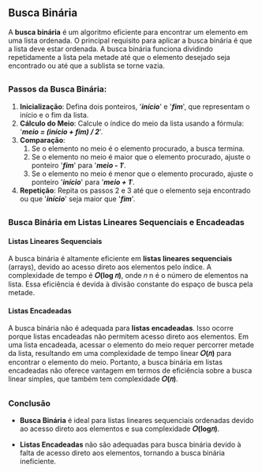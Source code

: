 ## Busca Binária
A **busca binária** é um algoritmo eficiente para encontrar um elemento em uma lista ordenada. O principal requisito para aplicar a busca binária é que a lista deve estar ordenada. A busca binária funciona dividindo repetidamente a lista pela metade até que o elemento desejado seja encontrado ou até que a sublista se torne vazia.
##
### Passos da Busca Binária:
1. **Inicialização**: Defina dois ponteiros, '***início***' e '***fim***', que representam o início e o fim da lista.
2. **Cálculo do Meio**: Calcule o índice do meio da lista usando a fórmula: '***meio = (início + fim) / 2***'.
3. **Comparação**:
   1. Se o elemento no meio é o elemento procurado, a busca termina.
   2. Se o elemento no meio é maior que o elemento procurado, ajuste o ponteiro '***fim***' para '***meio - 1***'.
   3. Se o elemento no meio é menor que o elemento procurado, ajuste o ponteiro '***início***' para '***meio + 1***'.
4. **Repetição**: Repita os passos 2 e 3 até que o elemento seja encontrado ou que '***início***' seja maior que '***fim***'.
##
### Busca Binária em Listas Lineares Sequenciais e Encadeadas

#### Listas Lineares Sequenciais
A busca binária é altamente eficiente em **listas lineares sequenciais** (arrays), devido ao acesso direto aos elementos pelo índice. A complexidade de tempo é **𝑂(log⁡ 𝑛)**, onde 𝑛 n é o número de elementos na lista. Essa eficiência é devida à divisão constante do espaço de busca pela metade.

#### Listas Encadeadas
A busca binária não é adequada para **listas encadeadas**. Isso ocorre porque listas encadeadas não permitem acesso direto aos elementos. Em uma lista encadeada, acessar o elemento do meio requer percorrer metade da lista, resultando em uma complexidade de tempo linear **𝑂(𝑛)** para encontrar o elemento do meio. Portanto, a busca binária em listas encadeadas não oferece vantagem em termos de eficiência sobre a busca linear simples, que também tem complexidade **𝑂(𝑛)**.
##
### Conclusão
- **Busca Binária** é ideal para listas lineares sequenciais ordenadas devido ao acesso direto aos elementos e sua complexidade **𝑂(log⁡𝑛)**.

- **Listas Encadeadas** não são adequadas para busca binária devido à falta de acesso direto aos elementos, tornando a busca binária ineficiente.